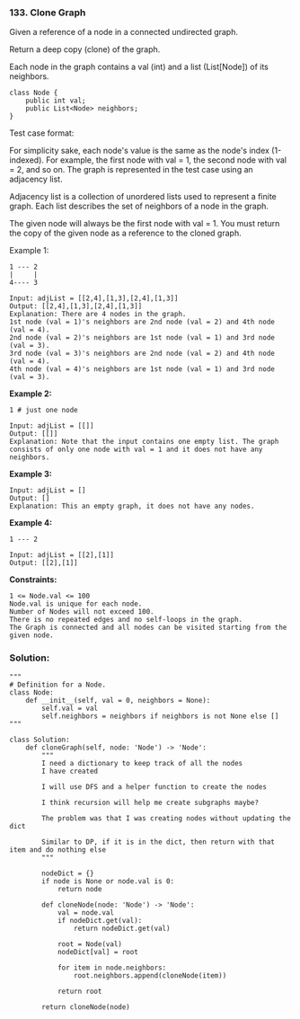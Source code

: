 ### 133. Clone Graph

Given a reference of a node in a connected undirected graph.

Return a deep copy (clone) of the graph.

Each node in the graph contains a val (int) and a list (List[Node]) of its neighbors.
```
class Node {
    public int val;
    public List<Node> neighbors;
}
``` 

Test case format:

For simplicity sake, each node's value is the same as the node's index (1-indexed). For example, the first node with val = 1, the second node with val = 2, and so on. The graph is represented in the test case using an adjacency list.

Adjacency list is a collection of unordered lists used to represent a finite graph. Each list describes the set of neighbors of a node in the graph.

The given node will always be the first node with val = 1. You must return the copy of the given node as a reference to the cloned graph.

Example 1:
```
1 --- 2
|     |
4---- 3

Input: adjList = [[2,4],[1,3],[2,4],[1,3]]
Output: [[2,4],[1,3],[2,4],[1,3]]
Explanation: There are 4 nodes in the graph.
1st node (val = 1)'s neighbors are 2nd node (val = 2) and 4th node (val = 4).
2nd node (val = 2)'s neighbors are 1st node (val = 1) and 3rd node (val = 3).
3rd node (val = 3)'s neighbors are 2nd node (val = 2) and 4th node (val = 4).
4th node (val = 4)'s neighbors are 1st node (val = 1) and 3rd node (val = 3).
```

**Example 2:**
```
1 # just one node

Input: adjList = [[]]
Output: [[]]
Explanation: Note that the input contains one empty list. The graph consists of only one node with val = 1 and it does not have any neighbors.
```

**Example 3:**
```
Input: adjList = []
Output: []
Explanation: This an empty graph, it does not have any nodes.
```

**Example 4:**
```
1 --- 2

Input: adjList = [[2],[1]]
Output: [[2],[1]]
``` 

**Constraints:**
```
1 <= Node.val <= 100
Node.val is unique for each node.
Number of Nodes will not exceed 100.
There is no repeated edges and no self-loops in the graph.
The Graph is connected and all nodes can be visited starting from the given node.
```


### Solution:
```
"""
# Definition for a Node.
class Node:
    def __init__(self, val = 0, neighbors = None):
        self.val = val
        self.neighbors = neighbors if neighbors is not None else []
"""

class Solution:
    def cloneGraph(self, node: 'Node') -> 'Node':
        """
        I need a dictionary to keep track of all the nodes
        I have created
        
        I will use DFS and a helper function to create the nodes
        
        I think recursion will help me create subgraphs maybe?
        
        The problem was that I was creating nodes without updating the dict
        
        Similar to DP, if it is in the dict, then return with that item and do nothing else
        """
        
        nodeDict = {}
        if node is None or node.val is 0:
            return node
        
        def cloneNode(node: 'Node') -> 'Node':
            val = node.val
            if nodeDict.get(val):
                return nodeDict.get(val)
            
            root = Node(val)
            nodeDict[val] = root

            for item in node.neighbors:
                root.neighbors.append(cloneNode(item))

            return root

        return cloneNode(node)
                
```
